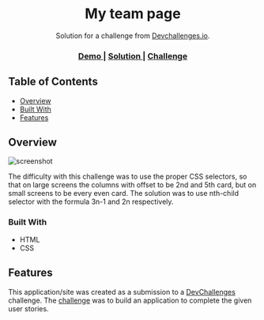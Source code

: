 <!-- Please update value in the {}  -->

<h1 align="center">My team page</h1>

<div align="center">
   Solution for a challenge from  <a href="http://devchallenges.io" target="_blank">Devchallenges.io</a>.
</div>

<div align="center">
  <h3>
    <a href="https://kirilkaloyanov.github.io/DevChallenges/responsive/02my-team-page-master/index.html">
      Demo
    </a>
    <span> | </span>
    <a href="https://github.com/KirilKaloyanov/DevChallenges/tree/main/responsive/02my-team-page-master">
      Solution
    </a>
    <span> | </span>
    <a href="https://devchallenges.io/challenges/hhmesazsqgKXrTkYkt0U">
      Challenge
    </a>
  </h3>
</div>

<!-- TABLE OF CONTENTS -->

## Table of Contents

- [Overview](#overview)
- [Built With](#built-with)
- [Features](#features)


<!-- OVERVIEW -->

## Overview

![screenshot](https://i.ibb.co/hgjznp6/screenshot.png)

The difficulty with this challenge was to use the proper CSS selectors, so that on large screens the columns with offset to be 2nd and 5th card, but on small screens to be every even card. The solution was to use nth-child selector with the formula 3n-1 and 2n respectively.

### Built With

<!-- This section should list any major frameworks that you built your project using. Here are a few examples.-->

- HTML
- CSS

## Features

<!-- List the features of your application or follow the template. Don't share the figma file here :) -->

This application/site was created as a submission to a [DevChallenges](https://devchallenges.io/challenges) challenge. The [challenge](https://devchallenges.io/challenges/hhmesazsqgKXrTkYkt0U) was to build an application to complete the given user stories.


